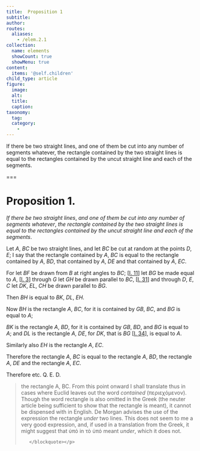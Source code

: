 ```yaml
---
title:  Proposition 1
subtitle: 
author:
routes:
  aliases:
    - /elem.2.1
collection:
  name: elements
  showCount: true
  showMenu: true
content:
  items: '@self.children'
child_type: article
figure:
  image:
  alt:
  title:
  caption:
taxonomy:
  tag:
  category:
    - 
---
```


<p><emph>If there be two straight lines</emph>, <emph>and one of them be cut into any number of segments whatever</emph>, <emph>the rectangle contained by the two straight lines is equal to the rectangles contained by the uncut straight line and each of the segments</emph>. <lb n="5"/></p>

===

<h1>Proposition 1.</h1>
<p><em>If there be two straight lines</em>, <em>and one of them be cut into any number of segments whatever</em>, <em>the rectangle contained by the two straight lines is equal to the rectangles contained by the uncut straight line and each of the segments</em>. <lb n="5"/></p>

<p>Let <em>A</em>, <em>BC</em> be two straight lines, and let <em>BC</em> be cut at random at the points <em>D</em>, <em>E</em>; I say that the rectangle contained by <em>A</em>, <em>BC</em> is equal to the rectangle contained by <em>A</em>, <em>BD</em>, that contained by <em>A</em>, <em>DE</em> and <lb n="10"/>that contained by <em>A</em>, <em>EC</em>. </p>

<p>For let <em>BF</em> be drawn from <em>B</em> at right angles to <em>BC</em>; [<a href="/elem.1.11">I. 11</a>] let <em>BG</em> be made equal to <em>A</em>, [<a href="/elem.1.3">I. 3</a>] through <em>G</em> let <em>GH</em> be drawn <lb n="15"/>parallel to <em>BC</em>, [<a href="/elem.1.31">I. 31</a>] and through <em>D</em>, <em>E</em>, <em>C</em> let <em>DK</em>, <em>EL</em>, <em>CH</em> be drawn parallel to <em>BG</em>.</p>

<p>Then <em>BH</em> is equal to <em>BK</em>, <em>DL</em>, <em>EH</em>. <lb n="20"/></p>

<p>Now <em>BH</em> is the rectangle <em>A</em>, <em>BC</em>, for it is contained by <em>GB</em>, <em>BC</em>, and <em>BG</em> is equal to <em>A</em>;</p>

<p><em>BK</em> is the rectangle <em>A</em>, <em>BD</em>, for it is contained by <em>GB</em>, <em>BD</em>, and <em>BG</em> is equal to <em>A</em>; <span class="center">and <em>DL</em> is the rectangle <em>A</em>, <em>DE</em>, for <em>DK</em>, that is <em>BG</em> [<a href="/elem.1.34">I. 34</a>], <lb n="25"/>is equal to <em>A</em>.</span></p>

<p>Similarly also <em>EH</em> is the rectangle <em>A</em>, <em>EC</em>.</p>

<p>Therefore the rectangle <em>A</em>, <em>BC</em> is equal to the rectangle <em>A</em>, <em>BD</em>, the rectangle <em>A</em>, <em>DE</em> and the rectangle <em>A</em>, <em>EC</em>.</p>

<p>Therefore etc. Q. E. D.
<blockquote n="20" class="crit" place="unspecified" anchored="yes">
        <pb n="376"/>
        
<p><span class="bold">the rectangle A, BC.</span> From this point onward I shall translate thus in cases where Euclid leaves out the word <em>contained</em> (<foreign lang="greek">περιεχόμενον</foreign>). Though the word <quote>rectangle</quote>
 is also omitted in the Greek (the neuter article being sufficient to show that the rectangle is meant), it cannot be dispensed with in English. De Morgan advises the use of the expression <quote>the rectangle <em>under</em> two lines.</quote>
 This does not seem to me a very good expression, and, if used in a translation from the Greek, it might suggest that <foreign lang="greek">ὑπό</foreign> in <foreign lang="greek">τὸ ὑπό</foreign> meant <em>under</em>, which it does not.</p>

       </blockquote></p>
